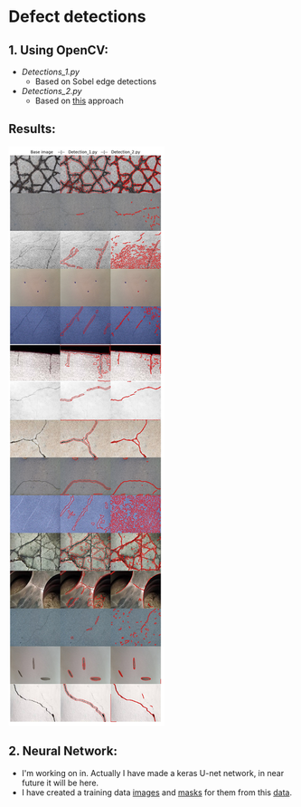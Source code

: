 # Defect detections


## 1. Using OpenCV:
  - _Detections_1.py_
    - Based on Sobel edge detections 
  - _Detections_2.py_
    - Based on [this](https://link.springer.com/article/10.1186/s13640-017-0187-0#Equ1) approach
    
## Results:
![Alt text](image_after.jpg)

## 2. Neural Network:
   - I'm working on in. Actually I have made a keras U-net network, in near future it will be here. 
   - I have created a training data  [images](https://drive.google.com/drive/folders/15p_ywfItvNIEJmDEGxJbWXglUtm9okIA?usp=sharing) and [masks](https://drive.google.com/drive/folders/1zTfdqN3_q85ikhWmTzMaPqxrXZOS9nq3?usp=sharing) for them from this [data](https://data.mendeley.com/datasets/5y9wdsg2zt/1).
